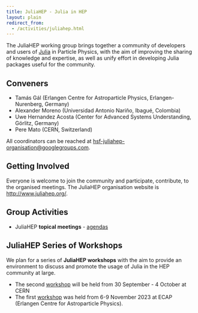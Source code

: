 ```yaml
---
title: JuliaHEP - Julia in HEP
layout: plain
redirect_from:
  - /activities/juliahep.html
---
```


The JuliaHEP working group brings together a community of developers and users of [Julia](https://julialang.org) in Particle Physics, 
with the aim of improving the sharing of knowledge and expertise, as well as unify effort in developing Julia packages useful for the community.

## Conveners

- Tamás Gál (Erlangen Centre for Astroparticle Physics, Erlangen-Nurenberg, Germany)
- Alexander Moreno (Universidad Antonio Nariño, Ibagué, Colombia)
- Uwe Hernandez Acosta (Center for Advanced Systems Understanding, Görlitz, Germany)
- Pere Mato (CERN, Switzerland)

All coordinators can be reached at <hsf-juliahep-organisation@googlegroups.com>.

## Getting Involved

Everyone is welcome to join the community and participate, contribute, to the organised meetings.
The JuliaHEP organisation website is <http://www.juliahep.org/>.

## Group Activities

- JuliaHEP **topical meetings** - [agendas](https://indico.cern.ch/category/16956/)

## JuliaHEP Series of Workshops

We plan for a series of **JuliaHEP workshops** with the aim to provide an environment to discuss and promote the usage of Julia in the HEP community at large.

- The second [workshop](https://indico.cern.ch/e/juliahep2024) will be held from 30 September - 4 October at CERN
- The first [workshop](https://indico.cern.ch/event/1292759/) was held from 6-9 November 2023 at ECAP (Erlangen Centre for Astroparticle Physics).
